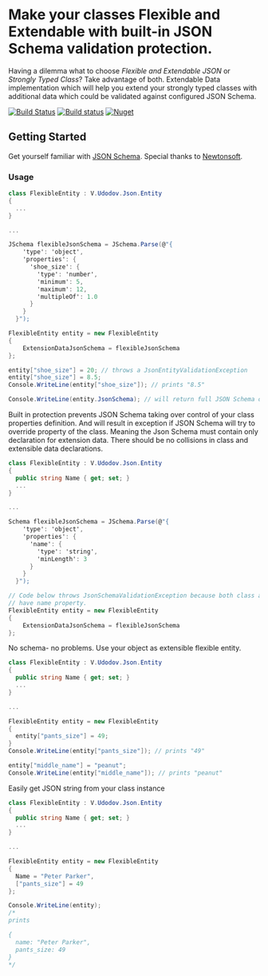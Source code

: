 # Make your classes Flexible and Extendable with built-in JSON Schema validation protection.

Having a dilemma what to choose *Flexible and Extendable JSON* or *Strongly Typed Class*? Take advantage of both. 
Extendable Data implementation which will help you extend your strongly typed classes with additional data which could be validated against configured JSON Schema.

[![Build Status](https://travis-ci.org/vudodov/json.svg?branch=master)](https://travis-ci.org/vudodov/json) [![Build status](https://ci.appveyor.com/api/projects/status/bi163kqk0vgqd692?svg=true)](https://ci.appveyor.com/project/vudodov/json) [![Nuget](https://img.shields.io/nuget/v/v.udodov.json.svg)](https://www.nuget.org/packages/V.Udodov.Json)


## Getting Started

Get yourself familiar with [JSON Schema](https://json-schema.org/).
Special thanks to [Newtonsoft](https://newtonsoft.com).

### Usage

```c#
class FlexibleEntity : V.Udodov.Json.Entity
{
  ...
}

...

JSchema flexibleJsonSchema = JSchema.Parse(@"{
    'type': 'object',
    'properties': {
      'shoe_size': { 
        'type': 'number', 
        'minimum': 5, 
        'maximum': 12, 
        'multipleOf': 1.0 
      }
    }
  }");

FlexibleEntity entity = new FlexibleEntity 
{ 
    ExtensionDataJsonSchema = flexibleJsonSchema 
};

entity["shoe_size"] = 20; // throws a JsonEntityValidationException
entity["shoe_size"] = 8.5;
Console.WriteLine(entity["shoe_size"]); // prints "8.5"

Console.WriteLine(entity.JsonSchema); // will return full JSON Schema of an object. Extensible and static parts

```

Built in protection prevents JSON Schema taking over control of your class properties definition. 
And will result in exception if JSON Schema will try to override property of the class.
Meaning the Json Schema must contain only declaration for extension data. 
There should be no collisions in class and extensible data declarations.

```c#
class FlexibleEntity : V.Udodov.Json.Entity
{
  public string Name { get; set; }
  ...
}

...

Schema flexibleJsonSchema = JSchema.Parse(@"{
    'type': 'object',
    'properties': {
      'name': {
        'type': 'string', 
        'minLength': 3
      }
    }
  }");

// Code below throws JsonSchemaValidationException because both class and JSON Schema declarations
// have name property.
FlexibleEntity entity = new FlexibleEntity 
{ 
    ExtensionDataJsonSchema = flexibleJsonSchema 
};

```

No schema- no problems. Use your object as extensible flexible entity.
```c#
class FlexibleEntity : V.Udodov.Json.Entity
{
  public string Name { get; set; }
  ...
}

...

FlexibleEntity entity = new FlexibleEntity
{
  entity["pants_size"] = 49;
}
Console.WriteLine(entity["pants_size"]); // prints "49"

entity["middle_name"] = "peanut";
Console.WriteLine(entity["middle_name"]); // prints "peanut"
```

Easily get JSON string from your class instance
```c#
class FlexibleEntity : V.Udodov.Json.Entity
{
  public string Name { get; set; }
  ...
}

...

FlexibleEntity entity = new FlexibleEntity
{
  Name = "Peter Parker",
  ["pants_size"] = 49
};

Console.WriteLine(entity);
/*
prints

{
  name: "Peter Parker",
  pants_size: 49
}
*/

```
